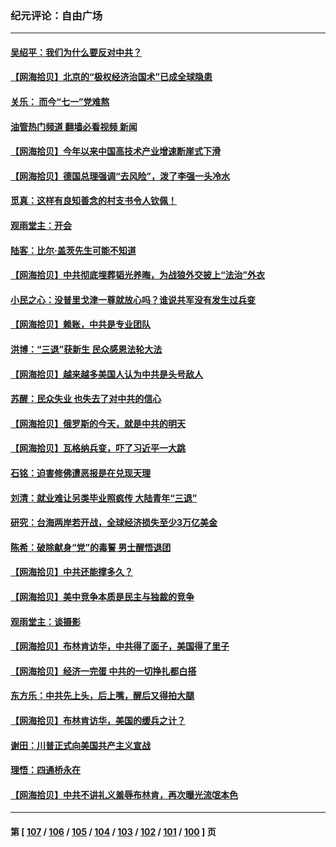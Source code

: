### 纪元评论：自由广场
---
#### [吴绍平：我们为什么要反对中共？](../../pages/nsc993/n14027674.md?07050330) 
#### [【网海拾贝】北京的“极权经济治国术”已成全球隐患](../../pages/nsc993/n14027923.md?07050330) 
#### [关乐： 而今“七一”党难熬](../../pages/nsc993/n14027325.md?07050330) 
#### [油管热门频道 翻墙必看视频 新闻](ok?07050330)
#### [【网海拾贝】今年以来中国高技术产业增速断崖式下滑](../../pages/nsc993/n14027114.md?07050330) 
#### [【网海拾贝】德国总理强调“去风险”，泼了李强一头冷水](../../pages/nsc993/n14026680.md?07050330) 
#### [觅真：这样有良知善念的村支书令人钦佩！](../../pages/nsc993/n14026467.md?07050330) 
#### [观雨堂主：开会](../../pages/nsc993/n14026463.md?07050330) 
#### [陆客：比尔·盖茨先生可能不知道](../../pages/nsc993/n14026461.md?07050330) 
#### [【网海拾贝】中共彻底埋葬韬光养晦，为战狼外交披上“法治”外衣](../../pages/nsc993/n14026258.md?07050330) 
#### [小民之心：没普里戈津一尊就放心吗？谁说共军没有发生过兵变](../../pages/nsc993/n14026246.md?07050330) 
#### [【网海拾贝】赖账，中共是专业团队](../../pages/nsc993/n14025929.md?07050330) 
#### [洪博：“三退”获新生 民众感恩法轮大法](../../pages/nsc993/n14024094.md?07050330) 
#### [【网海拾贝】越来越多美国人认为中共是头号敌人](../../pages/nsc993/n14024091.md?07050330) 
#### [苏醒：民众失业 也失去了对中共的信心](../../pages/nsc993/n14024060.md?07050330) 
#### [【网海拾贝】俄罗斯的今天，就是中共的明天](../../pages/nsc993/n14023393.md?07050330) 
#### [【网海拾贝】瓦格纳兵变，吓了习近平一大跳](../../pages/nsc993/n14023012.md?07050330) 
#### [石铭：迫害修佛遭恶报是在兑现天理](../../pages/nsc993/n14022866.md?07050330) 
#### [刘清：就业难让另类毕业照疯传 大陆青年“三退”](../../pages/nsc993/n14022841.md?07050330) 
#### [研究：台海两岸若开战，全球经济损失至少3万亿美金](../../pages/nsc993/n14022824.md?07050330) 
#### [陈希：破除献身“党”的毒誓 男士醒悟退团](../../pages/nsc993/n14022289.md?07050330) 
#### [【网海拾贝】中共还能撑多久？](../../pages/nsc993/n14022287.md?07050330) 
#### [【网海拾贝】美中竞争本质是民主与独裁的竞争](../../pages/nsc993/n14022006.md?07050330) 
#### [观雨堂主：谈摄影](../../pages/nsc993/n14021981.md?07050330) 
#### [【网海拾贝】布林肯访华，中共得了面子，美国得了里子](../../pages/nsc993/n14021440.md?07050330) 
#### [【网海拾贝】经济一完蛋 中共的一切挣扎都白搭](../../pages/nsc993/n14021000.md?07050330) 
#### [东方乐：中共先上头，后上嘴，醒后又得拍大腿](../../pages/nsc993/n14021021.md?07050330) 
#### [【网海拾贝】布林肯访华，美国的缓兵之计？](../../pages/nsc993/n14020214.md?07050330) 
#### [谢田：川普正式向美国共产主义宣战](../../pages/nsc993/n14019485.md?07050330) 
#### [理悟：四通桥永在](../../pages/nsc993/n14019481.md?07050330) 
#### [【网海拾贝】中共不讲礼义羞辱布林肯，再次曝光流氓本色](../../pages/nsc993/n14019447.md?07050330) 

---
#### 第 [ [107](./107.md?07050330) / [106](./106.md?07050330) / [105](./105.md?07050330) / [104](./104.md?07050330) / [103](./103.md?07050330) / [102](./102.md?07050330) / [101](./101.md?07050330) / [100](./100.md?07050330) ] 页

